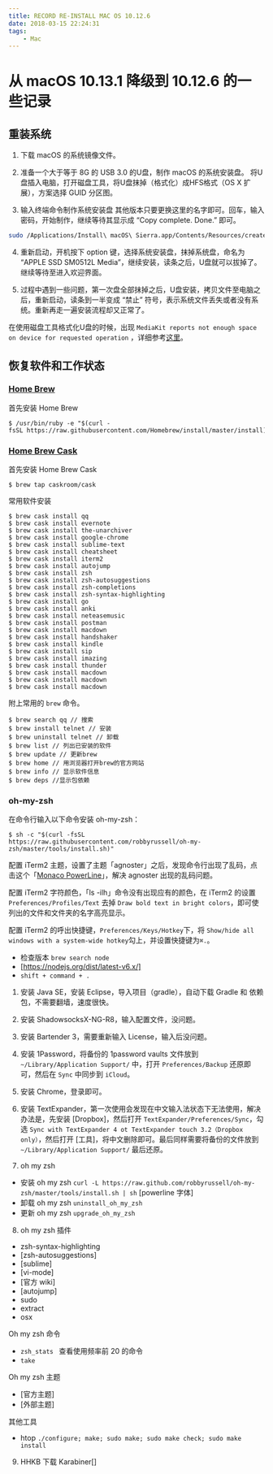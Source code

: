 ```yaml
---
title: RECORD RE-INSTALL MAC OS 10.12.6
date: 2018-03-15 22:24:31
tags: 
	- Mac
---
```


# 从  macOS 10.13.1 降级到 10.12.6 的一些记录

## 重装系统
1. 下载 macOS 的系统镜像文件。

2. 准备一个大于等于 8G 的 USB 3.0 的U盘，制作 macOS 的系统安装盘。
将U盘插入电脑，打开磁盘工具，将U盘抹掉（格式化）成HFS格式（OS X 扩展），方案选择 GUID 分区图。

3. 输入终端命令制作系统安装盘
其他版本只要更换这里的名字即可。回车，输入密码，开始制作，继续等待其显示成 “Copy complete. Done.” 即可。
```bash
sudo /Applications/Install\ macOS\ Sierra.app/Contents/Resources/createinstallmedia --volume /Volumes/Canvio --applicationpath /Applications/Install\ macOS\ Sierra.app --nointeraction
```

4. 重新启动，开机按下 option 键，选择系统安装盘，抹掉系统盘，命名为 “APPLE SSD SM0512L Media”，继续安装，读条之后，U盘就可以拔掉了。继续等待至进入欢迎界面。

5. 过程中遇到一些问题，第一次盘全部抹掉之后，U盘安装，拷贝文件至电脑之后，重新启动，读条到一半变成 “禁止” 符号，表示系统文件丢失或者没有系统。重新再走一遍安装流程却又正常了。

在使用磁盘工具格式化U盘的时候，出现 `MediaKit reports not enough space on device for requested operation` ，详细参考[这里](https://priyanksharma.com/tech/mediakit-reports-not-enough-space-on-device-for-requested-operation/)。

<!-- more -->

## 恢复软件和工作状态

### [Home Brew](https://brew.sh/) 
首先安装 Home Brew

```shell
$ /usr/bin/ruby -e "$(curl -fsSL https://raw.githubusercontent.com/Homebrew/install/master/install)" 
```

### [Home Brew Cask](http://caskroom.github.io/)
 
 首先安装 Home Brew Cask
 
 ```shell
$ brew tap caskroom/cask
 ```
 
 常用软件安装
 
 ```shell
$ brew cask install qq
$ brew cask install evernote
$ brew cask install the-unarchiver
$ brew cask install google-chrome
$ brew cask install sublime-text
$ brew cask install cheatsheet
$ brew cask install iterm2
$ brew cask install autojump
$ brew cask install zsh
$ brew cask install zsh-autosuggestions
$ brew cask install zsh-completions
$ brew cask install zsh-syntax-highlighting
$ brew cask install go
$ brew cask install anki
$ brew cask install neteasemusic
$ brew cask install postman
$ brew cask install macdown
$ brew cask install handshaker
$ brew cask install kindle
$ brew cask install sip
$ brew cask install imazing
$ brew cask install thunder
$ brew cask install macdown
$ brew cask install macdown
$ brew cask install macdown
 ```
 附上常用的 `brew` 命令。
 
```shell
$ brew search qq // 搜索
$ brew install telnet // 安装
$ brew uninstall telnet // 卸载
$ brew list // 列出已安装的软件
$ brew update // 更新brew
$ brew home // 用浏览器打开brew的官方网站
$ brew info // 显示软件信息
$ brew deps //显示包依赖
```
 
### oh-my-zsh
在命令行输入以下命令安装 oh-my-zsh：

```shell
$ sh -c "$(curl -fsSL https://raw.githubusercontent.com/robbyrussell/oh-my-zsh/master/tools/install.sh)"
```
配置 iTerm2 主题，设置了主题「agnoster」之后，发现命令行出现了乱码，点击这个「[Monaco PowerLine](https://gist.github.com/kevinis/c788f85a654b2d7581d8)」，解决 agnoster 出现的乱码问题。

配置 iTerm2 字符颜色，「ls -ilh」命令没有出现应有的颜色，在 iTerm2 的设置 `Preferences/Profiles/Text` 去掉 `Draw bold text in bright colors`，即可使列出的文件和文件夹的名字高亮显示。

配置 iTerm2 的呼出快捷键，`Preferences/Keys/Hotkey`下，将 `Show/hide all windows with a system-wide hotkey`勾上，并设置快捷键为`⌘.`。

- 检查版本 `brew search node`
-  [https://nodejs.org/dist/latest-v6.x/]
- `shift + command + .`



1. 安装 Java SE，安装 Eclipse，导入项目（gradle），自动下载 Gradle 和 依赖包，不需要翻墙，速度很快。

2. 安装 ShadowsocksX-NG-R8，输入配置文件，没问题。

3. 安装 Bartender 3，需要重新输入 License，输入后没问题。

4. 安装 1Password，将备份的 1password vaults 文件放到 `~/Library/Application Support/` 中，打开 `Preferences/Backup` 还原即可，然后在  `Sync` 中同步到 `iCloud`。

5. 安装 Chrome，登录即可。

6. 安装 TextExpander，第一次使用会发现在中文输入法状态下无法使用，解决办法是，先安装 [Dropbox]，然后打开 `TextExpander/Preferences/Sync`，勾选 `Sync with TextExpander 4 ot TextExpander touch 3.2（Dropbox only）`，然后打开 [工具]，将中文删除即可。最后同样需要将备份的文件放到 `~/Library/Application Support/` 最后还原。

7. oh my zsh 
- 安装 oh my zsh 
	`curl -L https://raw.github.com/robbyrussell/oh-my-zsh/master/tools/install.sh | sh`
[powerline 字体]
- 卸载 oh my zsh
	`uninstall_oh_my_zsh`
- 更新 oh my zsh
	`upgrade_oh_my_zsh`



8. oh my zsh 插件
- zsh-syntax-highlighting
- [zsh-autosuggestions]
- [sublime]
- [vi-mode]
- [官方 wiki]
- [autojump]
- sudo
- extract
- osx

Oh my zsh 命令
- `zsh_stats ` 查看使用频率前 20 的命令
- `take` 

Oh my zsh 主题
- [官方主题]
- [外部主题]

其他工具
- htop `./configure; make; sudo make; sudo make check; sudo make install`


9. HHKB
下载 Karabiner[]